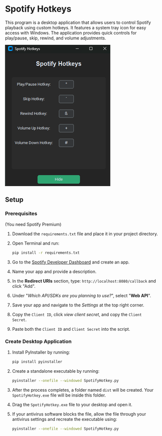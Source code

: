 # Spotify Hotkeys

This program is a desktop application that allows users to control Spotify playback using custom hotkeys. It features a system tray icon for easy access with Windows. The application provides quick controls for play/pause, skip, rewind, and volume adjustments.

![Alt text](/SpotifyHotkey/img/Screenshot.png?raw=true "Screenshot")


## Setup

### Prerequisites
(You need Spotify Premium)
1. Download the `requirements.txt` file and place it in your project directory.
2. Open Terminal and run:
    ```sh
    pip install -r requirements.txt
    ```

3. Go to the [Spotify Developer Dashboard](https://developer.spotify.com/dashboard) and create an app.
4. Name your app and provide a description.
5. In the **Redirect URIs** section, type: `http://localhost:8080/callback` and click "Add".
6. Under "*Which API/SDKs are you planning to use?*", select "**Web API**".
7. Save your app and navigate to the *Settings* at the top right corner.
8. Copy the `Client ID`, click *view client secret*, and copy the `Client Secret`.
9. Paste both the `Client ID` and `Client Secret` into the script.

### Create Desktop Application
1. Install PyInstaller by running:
    ```sh
    pip install pyinstaller
    ```

2. Create a standalone executable by running:
    ```sh
    pyinstaller --onefile --windowed SpotifyHotkey.py
    ```

3. After the process completes, a folder named `dist` will be created. Your `SpotifyHotkey.exe` file will be inside this folder.
4. Drag the `SpotifyHotkey.exe` file to your desktop and open it.
5. If your antivirus software blocks the file, allow the file through your antivirus settings and recreate the executable using:
    ```sh
    pyinstaller --onefile --windowed SpotifyHotkey.py
    ```
